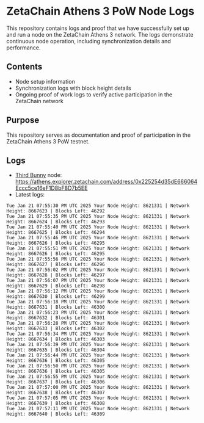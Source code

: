 # ZetaChain Athens 3 PoW Node Logs
This repository contains logs and proof that we have successfully set up and run a node on the ZetaChain Athens 3 network. The logs demonstrate continuous node operation, including synchronization details and performance.

## Contents
- Node setup information
- Synchronization logs with block height details
- Ongoing proof of work logs to verify active participation in the ZetaChain network

## Purpose
This repository serves as documentation and proof of participation in the ZetaChain Athens 3 PoW testnet.

## Logs

- [Third Bunny](https://thirdbunny.xyz/) node: https://athens.explorer.zetachain.com/address/0x225254d35dE666064Eccc5ce16eF1D8bF8D7b5EE
- Latest logs:
```
Tue Jan 21 07:55:30 PM UTC 2025 Your Node Height: 8621331 | Network Height: 8667623 | Blocks Left: 46292
Tue Jan 21 07:55:35 PM UTC 2025 Your Node Height: 8621331 | Network Height: 8667624 | Blocks Left: 46293
Tue Jan 21 07:55:40 PM UTC 2025 Your Node Height: 8621331 | Network Height: 8667625 | Blocks Left: 46294
Tue Jan 21 07:55:46 PM UTC 2025 Your Node Height: 8621331 | Network Height: 8667626 | Blocks Left: 46295
Tue Jan 21 07:55:51 PM UTC 2025 Your Node Height: 8621331 | Network Height: 8667626 | Blocks Left: 46295
Tue Jan 21 07:55:56 PM UTC 2025 Your Node Height: 8621331 | Network Height: 8667627 | Blocks Left: 46296
Tue Jan 21 07:56:02 PM UTC 2025 Your Node Height: 8621331 | Network Height: 8667628 | Blocks Left: 46297
Tue Jan 21 07:56:07 PM UTC 2025 Your Node Height: 8621331 | Network Height: 8667629 | Blocks Left: 46298
Tue Jan 21 07:56:12 PM UTC 2025 Your Node Height: 8621331 | Network Height: 8667630 | Blocks Left: 46299
Tue Jan 21 07:56:18 PM UTC 2025 Your Node Height: 8621331 | Network Height: 8667631 | Blocks Left: 46300
Tue Jan 21 07:56:23 PM UTC 2025 Your Node Height: 8621331 | Network Height: 8667632 | Blocks Left: 46301
Tue Jan 21 07:56:28 PM UTC 2025 Your Node Height: 8621331 | Network Height: 8667633 | Blocks Left: 46302
Tue Jan 21 07:56:34 PM UTC 2025 Your Node Height: 8621331 | Network Height: 8667634 | Blocks Left: 46303
Tue Jan 21 07:56:39 PM UTC 2025 Your Node Height: 8621331 | Network Height: 8667635 | Blocks Left: 46304
Tue Jan 21 07:56:44 PM UTC 2025 Your Node Height: 8621331 | Network Height: 8667636 | Blocks Left: 46305
Tue Jan 21 07:56:50 PM UTC 2025 Your Node Height: 8621331 | Network Height: 8667636 | Blocks Left: 46305
Tue Jan 21 07:56:55 PM UTC 2025 Your Node Height: 8621331 | Network Height: 8667637 | Blocks Left: 46306
Tue Jan 21 07:57:00 PM UTC 2025 Your Node Height: 8621331 | Network Height: 8667638 | Blocks Left: 46307
Tue Jan 21 07:57:05 PM UTC 2025 Your Node Height: 8621331 | Network Height: 8667639 | Blocks Left: 46308
Tue Jan 21 07:57:11 PM UTC 2025 Your Node Height: 8621331 | Network Height: 8667640 | Blocks Left: 46309
```
